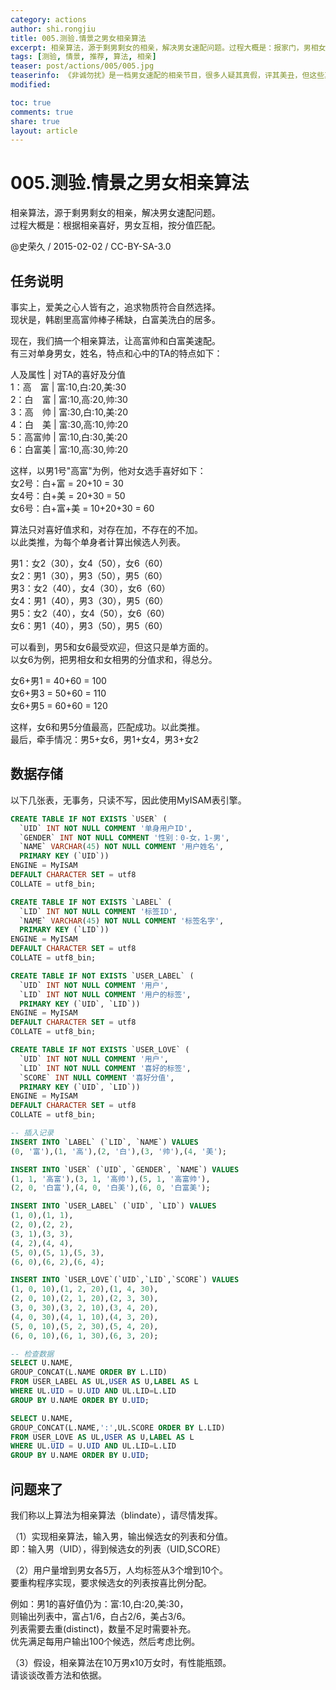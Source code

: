 ```yaml
---
category: actions
author: shi.rongjiu
title: 005.测验.情景之男女相亲算法
excerpt: 相亲算法，源于剩男剩女的相亲，解决男女速配问题。过程大概是：报家门，男相女，女相男，按喜好匹配。
tags: [测验, 情景, 推荐, 算法, 相亲]
teaser: post/actions/005/005.jpg
teaserinfo: 《非诚勿扰》是一档男女速配的相亲节目，很多人疑其真假，评其美丑，但这些真的那么重要么？
modified: 

toc: true
comments: true
share: true
layout: article
---
```


# 005.测验.情景之男女相亲算法

相亲算法，源于剩男剩女的相亲，解决男女速配问题。  
过程大概是：根据相亲喜好，男女互相，按分值匹配。

@史荣久 / 2015-02-02 / CC-BY-SA-3.0  

## 任务说明

事实上，爱美之心人皆有之，追求物质符合自然选择。  
现状是，韩剧里高富帅棒子稀缺，白富美洗白的居多。  

现在，我们搞一个相亲算法，让高富帅和白富美速配。  
有三对单身男女，姓名，特点和心中的TA的特点如下：

人及属性 | 对TA的喜好及分值  
1：高　富 | 富:10,白:20,美:30  
2：白　富 | 富:10,高:20,帅:30  
3：高　帅 | 富:30,白:10,美:20  
4：白　美 | 富:30,高:10,帅:20  
5：高富帅 | 富:10,白:30,美:20  
6：白富美 | 富:10,高:30,帅:20  

这样，以男1号"高富"为例，他对女选手喜好如下：  
女2号：白+富 = 20+10 = 30  
女4号：白+美 = 20+30 = 50  
女6号：白+富+美 = 10+20+30 = 60  

算法只对喜好值求和，对存在加，不存在的不加。  
以此类推，为每个单身者计算出候选人列表。

男1：女2（30），女4（50），女6（60）  
女2：男1（30），男3（50），男5（60）  
男3：女2（40），女4（30），女6（60）  
女4：男1（40），男3（30），男5（60）  
男5：女2（40），女4（50），女6（60）  
女6：男1（40），男3（50），男5（60）  

可以看到，男5和女6最受欢迎，但这只是单方面的。  
以女6为例，把男相女和女相男的分值求和，得总分。

女6+男1 = 40+60 = 100  
女6+男3 = 50+60 = 110  
女6+男5 = 60+60 = 120

这样，女6和男5分值最高，匹配成功。以此类推。  
最后，牵手情况：男5+女6，男1+女4，男3+女2

## 数据存储

以下几张表，无事务，只读不写，因此使用MyISAM表引擎。  

``` sql
CREATE TABLE IF NOT EXISTS `USER` (
  `UID` INT NOT NULL COMMENT '单身用户ID',
  `GENDER` INT NOT NULL COMMENT '性别：0-女，1-男',
  `NAME` VARCHAR(45) NOT NULL COMMENT '用户姓名',
  PRIMARY KEY (`UID`))
ENGINE = MyISAM
DEFAULT CHARACTER SET = utf8
COLLATE = utf8_bin;

CREATE TABLE IF NOT EXISTS `LABEL` (
  `LID` INT NOT NULL COMMENT '标签ID',
  `NAME` VARCHAR(45) NOT NULL COMMENT '标签名字',
  PRIMARY KEY (`LID`))
ENGINE = MyISAM
DEFAULT CHARACTER SET = utf8
COLLATE = utf8_bin;

CREATE TABLE IF NOT EXISTS `USER_LABEL` (
  `UID` INT NOT NULL COMMENT '用户',
  `LID` INT NOT NULL COMMENT '用户的标签',
  PRIMARY KEY (`UID`, `LID`))
ENGINE = MyISAM
DEFAULT CHARACTER SET = utf8
COLLATE = utf8_bin;

CREATE TABLE IF NOT EXISTS `USER_LOVE` (
  `UID` INT NOT NULL COMMENT '用户',
  `LID` INT NOT NULL COMMENT '喜好的标签',
  `SCORE` INT NULL COMMENT '喜好分值',
  PRIMARY KEY (`UID`, `LID`))
ENGINE = MyISAM
DEFAULT CHARACTER SET = utf8
COLLATE = utf8_bin;

-- 插入记录
INSERT INTO `LABEL` (`LID`, `NAME`) VALUES 
(0, '富'),(1, '高'),(2, '白'),(3, '帅'),(4, '美');

INSERT INTO `USER` (`UID`, `GENDER`, `NAME`) VALUES 
(1, 1, '高富'),(3, 1, '高帅'),(5, 1, '高富帅'),
(2, 0, '白富'),(4, 0, '白美'),(6, 0, '白富美');

INSERT INTO `USER_LABEL` (`UID`, `LID`) VALUES 
(1, 0),(1, 1),
(2, 0),(2, 2),
(3, 1),(3, 3),
(4, 2),(4, 4),
(5, 0),(5, 1),(5, 3),
(6, 0),(6, 2),(6, 4);

INSERT INTO `USER_LOVE`(`UID`,`LID`,`SCORE`) VALUES
(1, 0, 10),(1, 2, 20),(1, 4, 30),
(2, 0, 10),(2, 1, 20),(2, 3, 30),
(3, 0, 30),(3, 2, 10),(3, 4, 20),
(4, 0, 30),(4, 1, 10),(4, 3, 20),
(5, 0, 10),(5, 2, 30),(5, 4, 20),
(6, 0, 10),(6, 1, 30),(6, 3, 20);

-- 检查数据
SELECT U.NAME,
GROUP_CONCAT(L.NAME ORDER BY L.LID) 
FROM USER_LABEL AS UL,USER AS U,LABEL AS L
WHERE UL.UID = U.UID AND UL.LID=L.LID 
GROUP BY U.NAME ORDER BY U.UID;

SELECT U.NAME,
GROUP_CONCAT(L.NAME,':',UL.SCORE ORDER BY L.LID) 
FROM USER_LOVE AS UL,USER AS U,LABEL AS L
WHERE UL.UID = U.UID AND UL.LID=L.LID 
GROUP BY U.NAME ORDER BY U.UID;
```

## 问题来了

我们称以上算法为相亲算法（blindate），请尽情发挥。  

（1）实现相亲算法，输入男，输出候选女的列表和分值。  
即：输入男（UID），得到候选女的列表（UID,SCORE）

（2）用户量增到男女各5万，人均标签从3个增到10个。  
要重构程序实现，要求候选女的列表按喜比例分配。  

例如：男1的喜好值仍为：富:10,白:20,美:30，  
则输出列表中，富占1/6，白占2/6，美占3/6。  
列表需要去重(distinct)，数量不足时需要补充。  
优先满足每用户输出100个候选，然后考虑比例。

（3）假设，相亲算法在10万男x10万女时，有性能瓶颈。  
请谈谈改善方法和依据。

